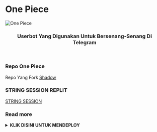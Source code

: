 

# One Piece
![One Piece](https://telegra.ph/file/7cb3e2a987c927701080e.jpg)

<h3 align="center">Userbot Yang Digunakan Untuk Bersenang-Senang Di Telegram</h3>
<p align="center">&nbsp;</p>

### Repo One Piece
Repo Yang Fork [Shadow](https://t.me/coklintoud) 


### STRING SESSION REPLIT

[STRING SESSION](https://replit.com/@aldoaprilyan3/One-Piece-String-Session?v=1)


  ### Read more
<details>
  <summary><b>KLIK DISINI UNTUK  MENDEPLOY</b></summary>

## CARA DEPLOY? JANGAN MALAS BACA SAYANG ☺

```
* **[HEROKU](https://www.heroku.com/) Method** 🔧

  > Pertama Dapatkan API_KE & API_HASH Di my.telegram.org (Wajib)

  > Dapatkan String Session Di Termux (Wajib)

  > Next Tekan Tombol Deploy Dibawah

  > Isi Datanya Lalu Tekan Deploy Lagi

  > Terakhir Hidupkan Dyno Lalu Check Logs (settings -> view logs) Jika Berhasil Enjoy :)
```

* HEROKU:
<p align="center">
   <a href = "https://heroku.com/deploy?template=https://github.com/aldoaprilyan3/One-Piece/tree/Lord-Userbot"><img src="https://telegra.ph/file/91fbdc2593f7dba86b9a5.jpg" alt="Press to Takeoff" width="490px"></a>
</p>
<br>
